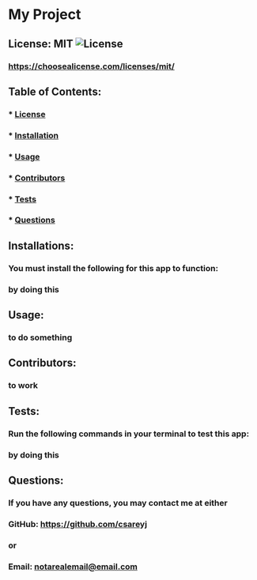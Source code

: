 
  # My Project

  ## License: MIT ![License](https://img.shields.io/badge/license-MIT-red.svg)
  ### https://choosealicense.com/licenses/mit/

  ## Table of Contents:
  ### * [License](#license)
  ### * [Installation](#installation)
  ### * [Usage](#Usage)
  ### * [Contributors](#contributors)
  ### * [Tests](#tests)
  ### * [Questions](#questions)

  ## Installations:
  ### You must install the following for this app to function:
  ### by doing this

  ## Usage:
  ### to do something

  ## Contributors:
  ### to work

  ## Tests:
  ### Run the following commands in your terminal to test this app:
  ### by doing this

  ## Questions:
  ### If you have any questions, you may contact me at either
  ### GitHub: https://github.com/csareyj
  ### or
  ### Email: notarealemail@email.com
